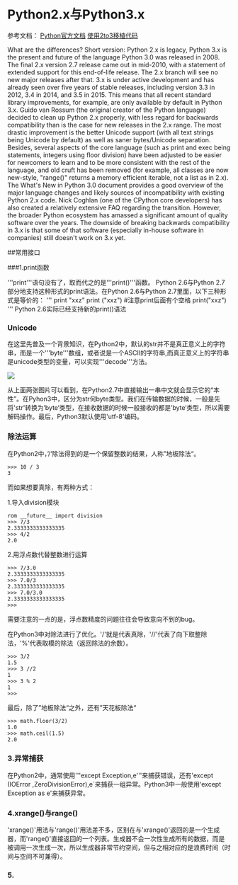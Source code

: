 # Python2.x与Python3.x
参考文档：
[Python官方文档](https://docs.python.org/3/whatsnew/3.0.html)
[使用2to3移植代码](https://woodpecker.org.cn/diveintopython3/porting-code-to-python-3-with-2to3.html)

What are the differences?
Short version: Python 2.x is legacy, Python 3.x is the present and future of the language
Python 3.0 was released in 2008. The final 2.x version 2.7 release came out in mid-2010, with a statement of extended support for this end-of-life release. The 2.x branch will see no new major releases after that. 3.x is under active development and has already seen over five years of stable releases, including version 3.3 in 2012, 3.4 in 2014, and 3.5 in 2015. This means that all recent standard library improvements, for example, are only available by default in Python 3.x.
Guido van Rossum (the original creator of the Python language) decided to clean up Python 2.x properly, with less regard for backwards compatibility than is the case for new releases in the 2.x range. The most drastic improvement is the better Unicode support (with all text strings being Unicode by default) as well as saner bytes/Unicode separation.
Besides, several aspects of the core language (such as print and exec being statements, integers using floor division) have been adjusted to be easier for newcomers to learn and to be more consistent with the rest of the language, and old cruft has been removed (for example, all classes are now new-style, "range()" returns a memory efficient iterable, not a list as in 2.x).
The What's New in Python 3.0 document provides a good overview of the major language changes and likely sources of incompatibility with existing Python 2.x code. Nick Coghlan (one of the CPython core developers) has also created a relatively extensive FAQ regarding the transition.
However, the broader Python ecosystem has amassed a significant amount of quality software over the years. The downside of breaking backwards compatibility in 3.x is that some of that software (especially in-house software in companies) still doesn't work on 3.x yet.

##常用接口

###1.print函数

'''print'''语句没有了，取而代之的是'''print()'''函数。 Python 2.6与Python 2.7部分地支持这种形式的print语法。在Python 2.6与Python 2.7里面，以下三种形式是等价的：
'''
print "xxz"
print ("xxz") #注意print后面有个空格
print("xxz")
'''
Python 2.6实际已经支持新的print()语法

### Unicode

在这里先普及一个背景知识，在Python2中，默认的str并不是真正意义上的字符串，而是一个'''byte'''数组，或者说是一个ASCII的字符串,而真正意义上的字符串是unicode类型的变量，可以实现'''decode'''方法。

![](../picture/unicode.jpg)

从上面两张图片可以看到，在Python2.7中直接输出一串中文就会显示它的“本性”。在Pyhon3中，区分为str何byte类型。我们在传输数据的时候，一般是先将'str'转换为’byte‘类型，在接收数据的时候一般接收的都是’byte‘类型，所以需要解码操作。最后，Python3默认使用'utf-8'编码。

### 除法运算

在Python2中，’/‘除法得到的是一个保留整数的结果，人称”地板除法“。

```
>>> 10 / 3
3
```
而如果想要真除，有两种方式：

1.导入division模块
```
rom __future__ import division
>>> 7/3
2.3333333333333335
>>> 4/2
2.0
```
2.用浮点数代替整数进行运算
```
>>> 7/3.0
2.3333333333333335
>>> 7.0/3
2.3333333333333335
>>> 7.0/3.0
2.3333333333333335
>>>
```
需要注意的一点的是，浮点数精度的问题往往会导致意向不到的bug。

在Python3中对除法进行了优化。'/'就是代表真除，'//'代表了向下取整除法，'%'代表取模的除法（返回除法的余数）。
```
>>> 3/2
1.5
>>> 3 //2 
1
>>> 3 % 2
1
>>> 
```

最后，除了”地板除法“之外，还有”天花板除法“

```
>>> math.floor(3/2)
1.0
>>> math.ceil(1.5)
2.0
```

### 3.异常捕获

在Python2中，通常使用'''except Exception,e'''来捕获错误，还有'except (IOError ,ZeroDivisionError),e`来捕获一组异常。Python3中一般使用‘except Exception as e'来捕获异常。

### 4.xrange()与range()

'xrange()'用法与'range()'用法差不多，区别在与'xrange()'返回的是一个生成器，而'range()'直接返回的一个列表。生成器不会一次性生成所有的数据，而是被调用一次生成一次，所以生成器非常节约空间，但与之相对应的是浪费时间（时间与空间不可兼得）。

### 5.
